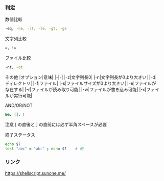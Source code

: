 ### 判定
数値比較
```bash
-eq, -ne, -lt, -le, -gt, -ge
```

文字列比較
```bash
=, !=
```

ファイル比較
```bash
-nt, -ot
```

その他
|オプション|意味|
|-|-|
|-z|文字列長0|
|-n|文字列長が0より大きい|
|-d|ディレクトリ|
|-f|ファイル|
|-s|ファイルサイズが0より大きい|
|-e|ファイルが存在する|
|-r|ファイルが読み取り可能|
|-w|ファイルが書き込み可能|
|-x|ファイルが実行可能|

AND/OR/NOT
```bash
&&, ||, !
```

注意
[ の直後と ] の直前には必ず半角スペースが必要

終了ステータス
```bash
echo $?
test "abc" = "abc" ; echo $?    # 例
```



### リンク
https://shellscript.sunone.me/
